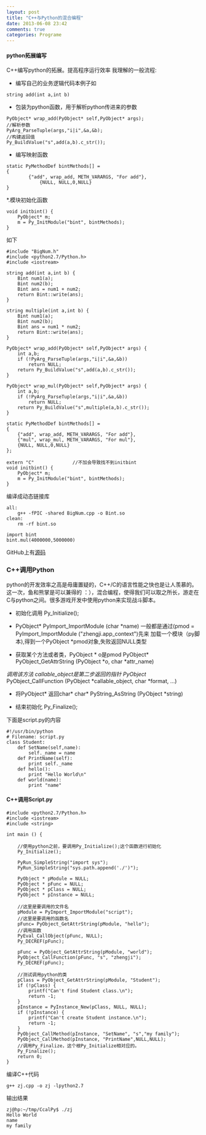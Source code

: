 ```yaml
---
layout: post
title: "C++与Python的混合编程"
date: 2013-06-08 23:42
comments: true
categories: Programe
---
```

#### python拓展编写
C++编写python的拓展。提高程序运行效率
我理解的一般流程:
* 编写自己的业务逻辑代码本例子如

```
string add(int a,int b)
```

* 包装为python函数，用于解析python传进来的参数
```
PyObject* wrap_add(PyObject* self,PyObject* args);
//解析参数
PyArg_ParseTuple(args,"i|i",&a,&b);
//构建返回值
Py_BuildValue("s",add(a,b).c_str());
```

* 编写映射函数
```
static PyMethodDef bintMethods[] =
{
        {"add", wrap_add, METH_VARARGS, "For add"},
            {NULL, NULL,0,NULL}
}
```

*.模块初始化函数
```
void initbint() {
    PyObject* m;
    m = Py_InitModule("bint", bintMethods);
}

```

如下
```    
#include "BigNum.h"
#include <python2.7/Python.h>
#include <iostream>

string add(int a,int b) {
    Bint num1(a);
    Bint num2(b);
    Bint ans = num1 + num2;
    return Bint::write(ans);
}

string multiple(int a,int b) {
    Bint num1(a);
    Bint num2(b);
    Bint ans = num1 * num2;
    return Bint::write(ans);
}

PyObject* wrap_add(PyObject* self,PyObject* args) {
    int a,b;
    if (!PyArg_ParseTuple(args,"i|i",&a,&b))
        return NULL;
    return Py_BuildValue("s",add(a,b).c_str());
}

PyObject* wrap_mul(PyObject* self,PyObject* args) {
    int a,b;
    if (!PyArg_ParseTuple(args,"i|i",&a,&b))
        return NULL;
    return Py_BuildValue("s",multiple(a,b).c_str());
}

static PyMethodDef bintMethods[] =
{
    {"add", wrap_add, METH_VARARGS, "For add"},
    {"mul", wrap_mul, METH_VARARGS, "For mul"},
    {NULL, NULL,0,NULL}
};

extern "C"              //不加会导致找不到initbint
void initbint() {
    PyObject* m;
    m = Py_InitModule("bint", bintMethods);
}
```
编译成动态链接库
```
all:
    g++ -fPIC -shared BigNum.cpp -o Bint.so
clean:
    rm -rf bint.so
```
```            
import bint
bint.mul(4000000,5000000)
```
GitHub上有[源码](http://innerbrilliant.sinaapp.com/?p=515)

### C++调用Python

python的开发效率之高是毋庸置疑的，C++/C的语言性能之快也是让人羡慕的。这一次，鱼和熊掌是可以兼得的 ：），混合编程，使得我们可以取之所长，游走在C与python之间。很多游戏开发中使用python来实现战斗脚本。
* 初始化调用
Py_Initialize();

* PyObject* PyImport_ImportModule (char *name)
一般都是通过(pmod = PyImport_ImportModule ("zhengji.app_context")先来
加载一个模块（py脚本),得到一个PyObject *pmod对象,失败返回NULL类型

* 获取某个方法或者类，PyObject * o是pmod
PyObject* PyObject_GetAttrString (PyObject *o, char *attr_name)
 
*调用该方法 callable_object是第二步返回的指针
PyObject* PyObject_CallFunction (PyObject *callable_object, char *format, ...)
 
* 将PyObject* 返回char*
char* PyString_AsString (PyObject *string)
 
* 结束初始化
Py_Finalize();

下面是script.py的内容
```
#!/usr/bin/python
# Filename: script.py
class Student:
    def SetName(self,name):
        self._name = name
    def PrintName(self):
        print self._name
    def hello():
        print "Hello World\n"
    def world(name):
        print "name" 
```

#### C++调用Script.py

```
#include <python2.7/Python.h>
#include <iostream>
#include <string>

int main () {

    //使用python之前，要调用Py_Initialize();这个函数进行初始化
    Py_Initialize();

    PyRun_SimpleString("import sys");
    PyRun_SimpleString("sys.path.append('./')");

    PyObject * pModule = NULL;
    PyObject * pFunc = NULL;
    PyObject * pClass = NULL;
    PyObject * pInstance = NULL;

    //这里是要调用的文件名
    pModule = PyImport_ImportModule("script");
    //这里是要调用的函数名
    pFunc= PyObject_GetAttrString(pModule, "hello");
    //调用函数
    PyEval_CallObject(pFunc, NULL);
    Py_DECREF(pFunc); 

    pFunc = PyObject_GetAttrString(pModule, "world");
    PyObject_CallFunction(pFunc, "s", "zhengji");
    Py_DECREF(pFunc); 

    //测试调用python的类
    pClass = PyObject_GetAttrString(pModule, "Student");
    if (!pClass) {
        printf("Can't find Student class.\n");
        return -1;
    }
    pInstance = PyInstance_New(pClass, NULL, NULL);
    if (!pInstance) {
        printf("Can't create Student instance.\n");
        return -1;
    }
    PyObject_CallMethod(pInstance, "SetName", "s","my family");
    PyObject_CallMethod(pInstance, "PrintName",NULL,NULL);
    //调用Py_Finalize，这个根Py_Initialize相对应的。
    Py_Finalize();
    return 0;
}
```
编译C++代码
```
g++ zj.cpp -o zj -lpython2.7
```
输出结果
```
zj@hp:~/tmp/CcalPy$ ./zj
Hello World
name
my family
```

